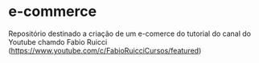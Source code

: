 # e-commerce
Repositório destinado a criação de um e-comerce do tutorial do canal do Youtube chamdo Fabio Ruicci (https://www.youtube.com/c/FabioRuicciCursos/featured)

